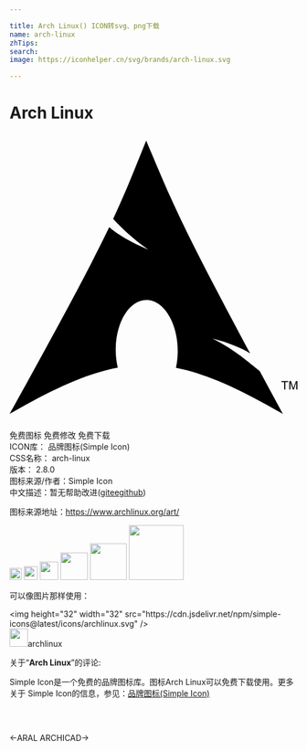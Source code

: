 ```yaml
---

title: Arch Linux() ICON转svg、png下载
name: arch-linux
zhTips: 
search: 
image: https://iconhelper.cn/svg/brands/arch-linux.svg

---
```


# Arch Linux  <small style="font-size: 60%;font-weight: 100"></small>

<div id="svg" class="svg-wrap">
<svg role="img" viewBox="0 0 24 24" xmlns="http://www.w3.org/2000/svg"><title>Arch Linux icon</title><path d="M11.390232.60509C10.375655 3.09168 9.764285 4.7185 8.63513 7.13162c.692712.734695 1.542857 1.589214 2.923032 2.553937-1.484256-.610496-2.49621-1.223615-3.25277-1.859475-1.444897 3.015743-3.710204 7.311953-8.30554 15.568513 3.612246-2.08513 6.411955-3.36997 9.020993-3.861516-.111954-.48105-.175802-1.003208-.17143-1.54723l.0035-.115453c.057725-2.314286 1.261224-4.09417 2.68688-3.972595 1.425656.119825 2.53382 2.095627 2.477843 4.409038-.010496.43557-.06035.85452-.146064 1.242857 2.58105.504665 5.351895 1.78688 8.914286 3.844024-.702333-1.29271-1.329447-2.4586-1.928572-3.569387-.943732-.731196-1.926822-1.6828-3.933236-2.71312 1.3793.3586 2.366764.77143 3.136443 1.23411C13.970407 7.010922 13.478862 5.503924 11.390232.60509zM22.897813 21.360193v-.623615h-.233528v-.083965h.561516v.083965h-.2344v.623615h-.093587M23.322886 21.360193v-.70758h.14169l.167056.501166c.015744.04723.027114.082215.03411.10583.007873-.025365.020118-.06385.038485-.113703l.168805-.493294h.126822v.70758h-.090962v-.593003l-.206414.593003h-.083965l-.204665-.602624v.602623h-.090962"/></svg>
</div>
<detail full-name='arch-linux'></detail>

<div class="detail-page">
<p>
<span><span class="badge-success badge">免费图标</span> <span class="badge-success badge">免费修改</span>  <span class="badge-success badge">免费下载</span> </span>
<br/>
<span>
ICON库：
<span class="badge-secondary badge">品牌图标(Simple Icon)</span> 
</span>
<br/>
<span>
CSS名称：
<span class="badge-secondary badge">arch-linux</span> 
</span>

<br/>
<span>
版本：
<span class="badge-secondary badge">2.8.0</span> 
</span>
<br/>
<span>图标来源/作者：<span class="badge-light badge">Simple Icon</span></span> 
<br/>
<span class="zh-detail">中文描述：暂无<span class="help-link"><span>帮助改进</span>(<a href="https://gitee.com/liuwave/icon-helper/edit/master/json/brands/arch-linux.json" target="_blank" rel="noopener noreferrer">gitee</a><a href="https://github.com/liuwave/icon-helper/edit/master/json/brands/arch-linux.json" target="_blank" rel="noopener noreferrer">github</a></span>)</span><br/>
</p>
</div><div class="description description alert alert-light"><p>图标来源地址：<a href="https://www.archlinux.org/art/" target="_blank" rel="noopener noreferrer">https://www.archlinux.org/art/</a></p></div>
<div class="alert alert-dark">
<img height="21" width="21" src="https://cdn.jsdelivr.net/npm/simple-icons@latest/icons/archlinux.svg" />
<img height="24" width="24" src="https://cdn.jsdelivr.net/npm/simple-icons@latest/icons/archlinux.svg" />
<img height="32" width="32" src="https://cdn.jsdelivr.net/npm/simple-icons@latest/icons/archlinux.svg" />
<img height="48" width="48" src="https://cdn.jsdelivr.net/npm/simple-icons@latest/icons/archlinux.svg" />
<img height="64" width="64" src="https://cdn.jsdelivr.net/npm/simple-icons@latest/icons/archlinux.svg" />
<img height="96" width="96" src="https://cdn.jsdelivr.net/npm/simple-icons@latest/icons/archlinux.svg" />

</div>
<div>
  <p>可以像图片那样使用：    
  </p>
  <div class="alert alert-primary" style="font-size: 14px">
    &lt;img height="32" width="32" src="https://cdn.jsdelivr.net/npm/simple-icons@latest/icons/archlinux.svg" /&gt;
    <copy-btn content='<img height="32" width="32" src="https://cdn.jsdelivr.net/npm/simple-icons@latest/icons/archlinux.svg" />'></copy-btn>
  </div>
  <div class="alert alert-secondary">
    <img height="32" width="32" src="https://cdn.jsdelivr.net/npm/simple-icons@latest/icons/archlinux.svg" />archlinux
    <copy-btn content="archlinux" btn-title="复制图标名称"></copy-btn>
  </div>
</div>
<div class="icon-detail__container">
<p>关于“<b>Arch Linux</b>”的评论:</p>
</div>
<Vssue title="关于“Arch Linux”的评论" />
<div><p>Simple Icon是一个免费的品牌图标库。图标Arch Linux可以免费下载使用。更多关于  Simple Icon的信息，参见：<a target="_blank" href="https://iconhelper.cn/brands.html">品牌图标(Simple Icon)</a>
</p></div>


<div style="padding:2rem 0 " class="page-nav"><p class="inner"><span class="prev">←<router-link to="/icon/aral.html">ARAL</router-link></span> <span class="next"><router-link to="/icon/archicad.html">ARCHICAD</router-link>→</span></p></div>
